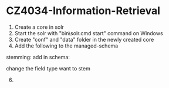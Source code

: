 # CZ4034-Information-Retrieval

1. Create a core in solr
2. Start the solr with "bin\solr.cmd start" command on Windows 
3. Create "conf" and "data" folder in the newly created core
4. Add the following to the managed-schema

stemming:
add in schema:
<fieldType name="text_gen_stem" class="solr.TextField" positionIncrementGap="100">
      <analyzer type="index">
     <tokenizer class="solr.WhitespaceTokenizerFactory"/>
     <filter class="solr.StopFilterFactory" words="stopwords.txt"/>
     <filter class="solr.LowerCaseFilterFactory"/>
     <filter class="solr.SnowballPorterFilterFactory" language="English"/>
        <filter class="solr.NGramFilterFactory" minGramSize="2" maxGramSize="15"/>
      </analyzer>
      <analyzer type="query">
     <tokenizer class="solr.WhitespaceTokenizerFactory"/>
     <filter class="solr.StopFilterFactory" words="stopwords.txt"/>
     <filter class="solr.SynonymFilterFactory" synonyms="synonyms.txt" ignoreCase="true" expand="true"/>
     <filter class="solr.LowerCaseFilterFactory"/>
     <filter class="solr.SnowballPorterFilterFactory" language="English"/>         
      </analyzer>
  </fieldType>
 
change the field type want to stem
<field name="text" type="text_gen_stem"/>

6. 
